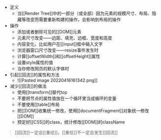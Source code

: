 - 定义
  - 当[[Render Tree]]中的一部分（或全部）因为元素的规模尺寸、布局、隐藏等改变而需要重新构建的操作，会影响到布局的操作
- 操作
  - 添加或者删除可见的[[DOM]]元素
  - 元素尺寸改变——边距、填充、边框、宽度和高度
  - 内容变化，比如用户在[[input]]框中输入文字
  - 浏览器窗口尺寸改变——resize事件发生时
  - 计算[[offsetWidth]]和[[offsetHeight]]属性
  - 设置style属性的值
  - 当你修改网页的默认字体时
- 引起[[回流]]的属性和方法
  - ![[Pasted image 20220416161342.png]]
- 减少[[回流]]的做法
  - 使用[[transform]]替代top
  - 不要把节点的属性值放在一个循环里当成循环的变量
  - 不要使用[[table]]布局
  - 把[[DOM]]收集统一修改，使用[[documentFragment]]对象统一修改[[DOM]]
  - 预定好[[CSS]]的class，统计修改[[DOM]]的className

>[[回流]]一定会[[重绘]]，[[重绘]]不一定会发生[[回流]]